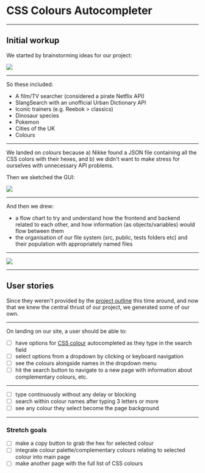 # CSS Colours Autocompleter

---

## Initial workup

We started by brainstorming ideas for our project:

![](https://i.imgur.com/S9fAS7Q.jpg)

---

So these included:

* A film/TV searcher (considered a pirate Netflix API)
* SlangSearch with an unofficial Urban Dictionary API
* Iconic trainers (e.g. Reebok > classics)
* Dinosaur species
* Pokemon
* Cities of the UK
* Colours

---

We landed on *colours* because a) Nikke found a JSON file containing all the CSS colors with their hexes, and b) we didn't want to make stress for ourselves with unnecessary API problems. 

Then we sketched the GUI:

![](https://i.imgur.com/AMLvEKM.jpg)

---

And then we drew:
* a flow chart to try and understand how the frontend and backend related to each other, and how information (as objects/variables) would flow between them
* the organisation of our file system (src, public, tests folders etc) and their population with appropriately named files

---

![](https://i.imgur.com/GpwtBFB.jpg)

---

## User stories

Since they weren't provided by the [project outline](https://github.com/foundersandcoders/master-reference/blob/master/coursebook/week-4/project.md) this time around, and now that we knew the central thrust of our project, we generated some of our own.

---

On landing on our site, a user should be able to:

- [ ] have options for [CSS colour](https://github.com/bahamas10/css-color-names/blob/master/css-color-names.json) autocompleted as they type in the search field
- [ ] select options from a dropdown by clicking or keyboard navigation
- [ ] see the colours alongside names in the dropdown menu 
- [ ] hit the search button to navigate to a new page with information about complementary colours, etc.

---

- [ ] type continuously without any delay or blocking
- [ ] search within colour names after typing 3 letters or more
- [ ] see any colour they select become the page background

---

### Stretch goals

- [ ] make a copy button to grab the hex for selected colour
- [ ] integrate colour palette/complementary colours relating to selected colour into main page
- [ ] make another page with the full list of CSS colours
